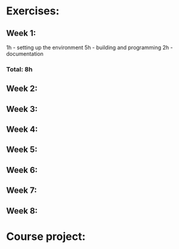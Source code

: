 # Exercises:
## Week 1:
1h - setting up the environment
5h - building and programming
2h - documentation
### Total: 8h

## Week 2:
## Week 3:
## Week 4:
## Week 5:
## Week 6:
## Week 7:
## Week 8:

# Course project:

